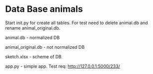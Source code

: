 Data Base animals
=========

Start init.py for create all tables. For test need to delete animal.db and rename animal_original.db.

animal.db - normalized DB

animal_original.db - not normalized DB

sketch.xlsx - scheme of DB

app.py - simple app. Test req: http://127.0.0.1:5000/233/


